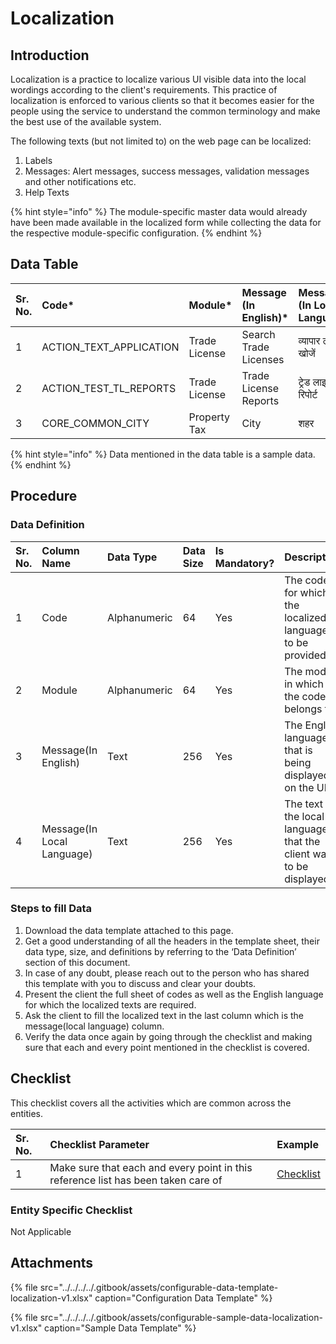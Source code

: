 # Localization

## Introduction

Localization is a practice to localize various UI visible data into the local wordings according to the client's requirements. This practice of localization is enforced to various clients so that it becomes easier for the people using the service to understand the common terminology and make the best use of the available system.

The following texts \(but not limited to\) on the web page can be localized:

1. Labels
2. Messages: Alert messages, success messages, validation messages and other notifications etc.
3. Help Texts

{% hint style="info" %}
The module-specific master data would already have been made available in the localized form while collecting the data for the respective module-specific configuration.
{% endhint %}

## Data Table

| Sr. No. | Code\* | Module\* | Message \(In English\)\* | Message \(In Local Language\)\* |
| :--- | :--- | :--- | :--- | :--- |
| 1 | ACTION\_TEXT\_APPLICATION | Trade License | Search Trade Licenses | व्यापार लाइसेंस खोजें |
| 2 | ACTION\_TEST\_TL\_REPORTS | Trade License | Trade License Reports | ट्रेड लाइसेंस रिपोर्ट |
| 3 | CORE\_COMMON\_CITY | Property Tax | City | शहर |

{% hint style="info" %}
Data mentioned in the data table is a sample data.
{% endhint %}

## Procedure

### Data Definition

| Sr. No. | Column Name | Data Type | Data Size | Is Mandatory? | Description |
| :--- | :--- | :--- | :--- | :--- | :--- |
| 1 | Code | Alphanumeric | 64 | Yes | The code for which the localized language is to be provided |
| 2 | Module | Alphanumeric | 64 | Yes | The module in which the code belongs to |
| 3 | Message\(In English\) | Text | 256 | Yes | The English language that is being displayed on the UI |
| 4 | Message\(In Local Language\) | Text | 256 | Yes | The text in the local language that the client wants to be displayed |

### Steps to fill Data

1. Download the data template attached to this page.
2. Get a good understanding of all the headers in the template sheet, their data type, size, and definitions by referring to the ‘Data Definition’ section of this document.
3. In case of any doubt, please reach out to the person who has shared this template with you to discuss and clear your doubts.
4. Present the client the full sheet of codes as well as the English language for which the localized texts are required.
5. Ask the client to fill the localized text in the last column which is the message\(local language\) column.
6. Verify the data once again by going through the checklist and making sure that each and every point mentioned in the checklist is covered.

## Checklist

This checklist covers all the activities which are common across the entities.

| Sr. No. | Checklist Parameter | Example |
| :--- | :--- | :--- |
| 1 | Make sure that each and every point in this reference list has been taken care of | [Checklist](../../module-setup/untitled-1/checklist.md) |

### Entity Specific Checklist

Not Applicable

## Attachments

{% file src="../../../../.gitbook/assets/configurable-data-template-localization-v1.xlsx" caption="Configuration Data Template" %}

{% file src="../../../../.gitbook/assets/configurable-sample-data-localization-v1.xlsx" caption="Sample Data Template" %}

